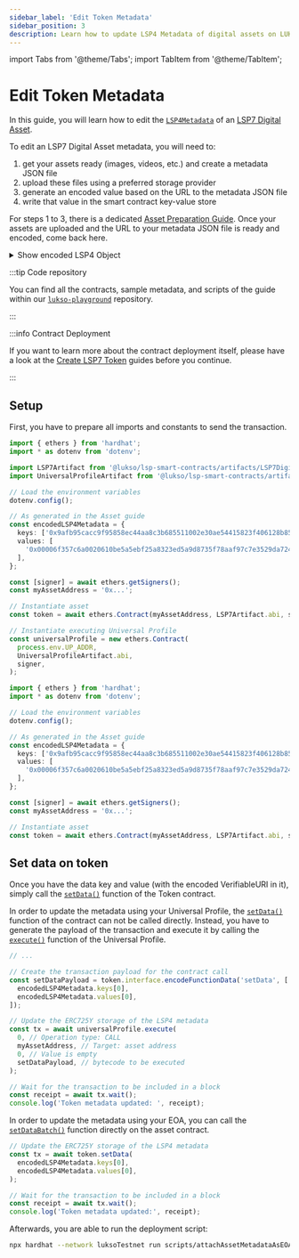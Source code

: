 ```yaml
---
sidebar_label: 'Edit Token Metadata'
sidebar_position: 3
description: Learn how to update LSP4 Metadata of digital assets on LUKSO.
---
```


import Tabs from '@theme/Tabs';
import TabItem from '@theme/TabItem';

# Edit Token Metadata

In this guide, you will learn how to edit the [`LSP4Metadata`](../../../standards/tokens/LSP4-Digital-Asset-Metadata.md) of an [LSP7 Digital Asset](../../../standards/tokens/LSP7-Digital-Asset.md).

To edit an LSP7 Digital Asset metadata, you will need to:

1. get your assets ready (images, videos, etc.) and create a metadata JSON file
2. upload these files using a preferred storage provider
3. generate an encoded value based on the URL to the metadata JSON file
4. write that value in the smart contract key-value store

For steps 1 to 3, there is a dedicated [Asset Preparation Guide](metadata-preparation.md). Once your assets are uploaded and the URL to your metadata JSON file is ready and encoded, come back here.

<details>
    <summary>Show encoded LSP4 Object</summary>

<!-- prettier-ignore-start -->

```js
const encodedLSP4Metadata = {
  keys: ['0x9afb95cacc9f95858ec44aa8c3b685511002e30ae54415823f406128b85b238e'],
  values: [
    '0x00006f357c6a0020610be5a5ebf25a8323ed5a9d8735f78aaf97c7e3529da7249f17e1b4129636f3697066733a2f2f516d5154716865424c5a466e5155787535524473387441394a746b78665a714d42636d47643973756b587877526d',
  ],
};
```

<!-- prettier-ignore-end -->

</details>

:::tip Code repository

You can find all the contracts, sample metadata, and scripts of the guide within our [`lukso-playground`](https://github.com/lukso-network/lukso-playground/tree/main/smart-contracts-hardhat) repository.

:::

:::info Contract Deployment

If you want to learn more about the contract deployment itself, please have a look at the [Create LSP7 Token](../create-lsp7-token.md) guides before you continue.

:::

## Setup

First, you have to prepare all imports and constants to send the transaction.

<Tabs groupId="deployment">
  <TabItem value="up" label="Update metadata with a Universal Profile">

```ts title="scripts/attachAssetMetadataAsUP.ts"
import { ethers } from 'hardhat';
import * as dotenv from 'dotenv';

import LSP7Artifact from '@lukso/lsp-smart-contracts/artifacts/LSP7DigitalAsset.json';
import UniversalProfileArtifact from '@lukso/lsp-smart-contracts/artifacts/LSP0ERC725Account.json';

// Load the environment variables
dotenv.config();

// As generated in the Asset guide
const encodedLSP4Metadata = {
  keys: ['0x9afb95cacc9f95858ec44aa8c3b685511002e30ae54415823f406128b85b238e'],
  values: [
    '0x00006f357c6a0020610be5a5ebf25a8323ed5a9d8735f78aaf97c7e3529da7249f17e1b4129636f3697066733a2f2f516d5154716865424c5a466e5155787535524473387441394a746b78665a714d42636d47643973756b587877526d',
  ],
};

const [signer] = await ethers.getSigners();
const myAssetAddress = '0x...';

// Instantiate asset
const token = await ethers.Contract(myAssetAddress, LSP7Artifact.abi, signer);

// Instantiate executing Universal Profile
const universalProfile = new ethers.Contract(
  process.env.UP_ADDR,
  UniversalProfileArtifact.abi,
  signer,
);
```

  </TabItem>

  <TabItem value="eoa" label="Update metadata with an EOA">

```ts title="scripts/attachAssetMetadataAsEOA.ts"
import { ethers } from 'hardhat';
import * as dotenv from 'dotenv';

// Load the environment variables
dotenv.config();

// As generated in the Asset guide
const encodedLSP4Metadata = {
  keys: ['0x9afb95cacc9f95858ec44aa8c3b685511002e30ae54415823f406128b85b238e'],
  values: [
    '0x00006f357c6a0020610be5a5ebf25a8323ed5a9d8735f78aaf97c7e3529da7249f17e1b4129636f3697066733a2f2f516d5154716865424c5a466e5155787535524473387441394a746b78665a714d42636d47643973756b587877526d',
  ],
};

const [signer] = await ethers.getSigners();
const myAssetAddress = '0x...';

// Instantiate asset
const token = await ethers.Contract(myAssetAddress, LSP7Artifact.abi, signer);
```

  </TabItem>

</Tabs>

## Set data on token

Once you have the data key and value (with the encoded VerifiableURI in it), simply call the [`setData()`](../../../contracts/contracts/ERC725/ERC725.md#setdata) function of the Token contract.

<Tabs groupId="deployment">
  <TabItem value="up" label="Update metadata with a Universal Profile">

In order to update the metadata using your Universal Profile, the [`setData()`](../../../contracts/contracts/ERC725/ERC725.md#setdata) function of the contract can not be called directly. Instead, you have to generate the payload of the transaction and execute it by calling the [`execute()`](../../../contracts/contracts/ERC725/ERC725.md#execute) function of the Universal Profile.

```ts title="scripts/attachAssetMetadataAsUP.ts"
// ...

// Create the transaction payload for the contract call
const setDataPayload = token.interface.encodeFunctionData('setData', [
  encodedLSP4Metadata.keys[0],
  encodedLSP4Metadata.values[0],
]);

// Update the ERC725Y storage of the LSP4 metadata
const tx = await universalProfile.execute(
  0, // Operation type: CALL
  myAssetAddress, // Target: asset address
  0, // Value is empty
  setDataPayload, // bytecode to be executed
);

// Wait for the transaction to be included in a block
const receipt = await tx.wait();
console.log('Token metadata updated: ', receipt);
```

  </TabItem>

  <TabItem value="eoa" label="Update metadata with an EOA">

In order to update the metadata using your EOA, you can call the [`setDataBatch()`](../../../contracts/contracts/ERC725/ERC725.md#setdatabatch) function directly on the asset contract.

```ts title="scripts/attachAssetMetadataAsEOA.ts"
// Update the ERC725Y storage of the LSP4 metadata
const tx = await token.setData(
  encodedLSP4Metadata.keys[0],
  encodedLSP4Metadata.values[0],
);

// Wait for the transaction to be included in a block
const receipt = await tx.wait();
console.log('Token metadata updated:', receipt);
```

Afterwards, you are able to run the deployment script:

```bash
npx hardhat --network luksoTestnet run scripts/attachAssetMetadataAsEOA.ts
```

  </TabItem>

</Tabs>
